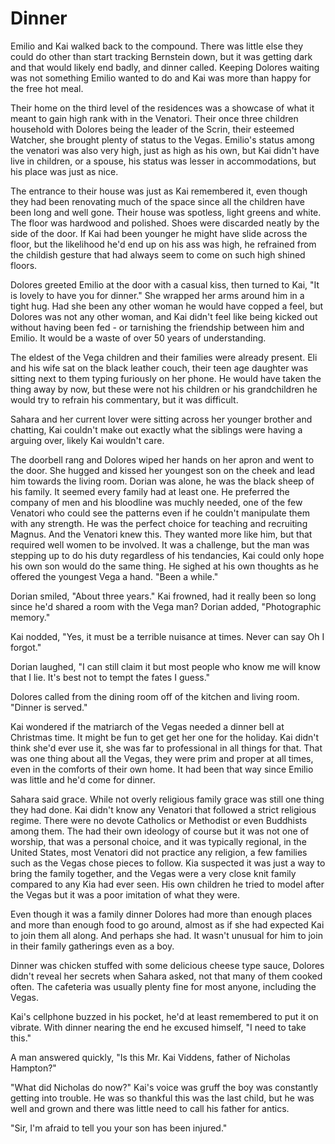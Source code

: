 # Dinner

Emilio and Kai walked back to the compound.  There was little else they could do other than start tracking Bernstein down, but it was getting dark and that would likely end badly, and dinner called.  Keeping Dolores waiting was not something Emilio wanted to do and Kai was more than happy for the free hot meal.

Their home on the third level of the residences was a showcase of what it meant to gain high rank with in the Venatori.  Their once three children household with Dolores being the leader of the Scrin, their esteemed Watcher, she brought plenty of status to the Vegas.  Emilio's status among the venatori was also very high, just as high as his own, but Kai didn't have live in children, or a spouse, his status was lesser in accommodations, but his place was just as nice.

The entrance to their house was just as Kai remembered it, even though they had been renovating much of the space since all the children have been long and well gone.  Their house was spotless, light greens and white.  The floor was hardwood and polished.  Shoes were discarded neatly by the side of the door.  If Kai had been younger he might have slide across the floor, but the likelihood he'd end up on his ass was high, he refrained from the childish gesture that had always seem to come on such high shined floors.

Dolores greeted Emilio at the door with a casual kiss, then turned to Kai, "It is lovely to have you for dinner."  She wrapped her arms around him in a tight hug.  Had she been any other woman he would have copped a feel, but Dolores was not any other woman, and Kai didn't feel like being kicked out without having been fed - or tarnishing the friendship between him and Emilio.  It would be a waste of over 50 years of understanding.

The eldest of the Vega children and their families were already present.  Eli and his wife sat on the black leather couch, their teen age daughter was sitting next to them typing furiously on her phone.  He would have taken the thing away by now, but these were not his children or his grandchildren he would try to refrain his commentary, but it was difficult.

Sahara and her current lover were sitting across her younger brother and chatting, Kai couldn't make out exactly what the siblings were having a arguing over, likely Kai wouldn't care.

The doorbell rang and Dolores wiped her hands on her apron and went to the door.  She hugged and kissed her youngest son on the cheek and lead him towards the living room.  Dorian was alone, he was the black sheep of his family.  It seemed every family had at least one.  He preferred the company of men and his bloodline was muchly needed, one of the few Venatori who could see the patterns even if he couldn't manipulate them with any strength.  He was the perfect choice for teaching and recruiting Magnus.  And the Venatori knew this.  They wanted more like him, but that required well women to be involved.  It was a challenge, but the man was stepping up to do his duty regardless of his tendancies, Kai could only hope his own son would do the same thing.  He sighed at his own thoughts as he offered the youngest Vega a hand.  "Been a while."

Dorian smiled, "About three years."  Kai frowned, had it really been so long since he'd shared a room with the Vega man?  Dorian added, "Photographic memory."

Kai nodded, "Yes, it must be a terrible nuisance at times.  Never can say Oh I forgot."

Dorian laughed, "I can still claim it but most people who know me will know that I lie.  It's best not to tempt the fates I guess."

Dolores called from the dining room off of the kitchen and living room.  "Dinner is served."

Kai wondered if the matriarch of the Vegas needed a dinner bell at Christmas time.  It might be fun to get get her one for the holiday.  Kai didn't think she'd ever use it, she was far to professional in all things for that.  That was one thing about all the Vegas, they were prim and proper at all times, even in the comforts of their own home.  It had been that way since Emilio was little and he'd come for dinner.

Sahara said grace.  While not overly religious family grace was still one thing they had done.  Kai didn't know any Venatori that followed a strict religious regime.  There were no devote Catholics or Methodist or even Buddhists among them.  The had their own ideology of course but it was not one of worship, that was a personal choice, and it was typically regional, in the United States, most Venatori did not practice any religion, a few families such as the Vegas chose pieces to follow.  Kia suspected it was just a way to bring the family together, and the Vegas were a very close knit family compared to any Kia had ever seen.  His own children he tried to model after the Vegas but it was a poor imitation of what they were.

Even though it was a family dinner Dolores had more than enough places and more than enough food to go around, almost as if she had expected Kai to join them all along.  And perhaps she had.  It wasn't unusual for him to join in their family gatherings even as a boy.

Dinner was chicken stuffed with some delicious cheese type sauce, Dolores didn't reveal her secrets when Sahara asked, not that many of them cooked often.  The cafeteria was usually plenty fine for most anyone, including the Vegas.  

Kai's cellphone buzzed in his pocket, he'd at least remembered to put it on vibrate.  With dinner nearing the end he excused himself, "I need to take this."

A man answered quickly, "Is this Mr. Kai Viddens, father of Nicholas Hampton?"

"What did Nicholas do now?"  Kai's voice was gruff the boy was constantly getting into trouble.  He was so thankful this was the last child, but he was well and grown and there was little need to call his father for antics.

"Sir, I'm afraid to tell you your son has been injured."

